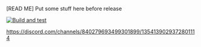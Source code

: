 [READ ME]
Put some stuff here before release

[![Build and test](https://github.com/Gamingb3ast/theGrassIsAlwaysRicher/actions/workflows/build-and-test.yml/badge.svg)](https://github.com/Gamingb3ast/theGrassIsAlwaysRicher/actions/workflows/build-and-test.yml)

https://discord.com/channels/840279693499301899/1354139029372801114
